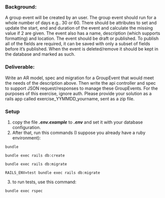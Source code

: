 ### Background:

A group event will be created by an user. The group event should run for a whole number of days e.g.. 30 or 60. There should be attributes to set and update the start, end and duration of the event and calculate the missing value if 2 are given. The event also has a name, description (which supports formatting) and location. The event should be draft or published. To publish all of the fields are required, it can be saved with only a subset of fields before it’s published. When the event is deleted/remove it should be kept in the database and marked as such.

### Deliverable:

Write an AR model, spec and migration for a GroupEvent that would meet the needs of the description above. Then write the api controller and spec to support JSON request/responses to manage these GroupEvents. For the purposes of this exercise, ignore auth. Please provide your solution as a rails app called exercise_YYMMDD_yourname, sent as a zip file.

### Setup

1. copy the file **_.env.example_** to **_.env_** and set it with your database configuration.
2. After that, run this commands (I suppose you already have a ruby environment):

```
bundle
```

```
bundle exec rails db:create
```

```
bundle exec rails db:migrate
```

```
RAILS_ENV=test bundle exec rails db:migrate
```

3. to run tests, use this command:

```
bundle exec rspec
```
